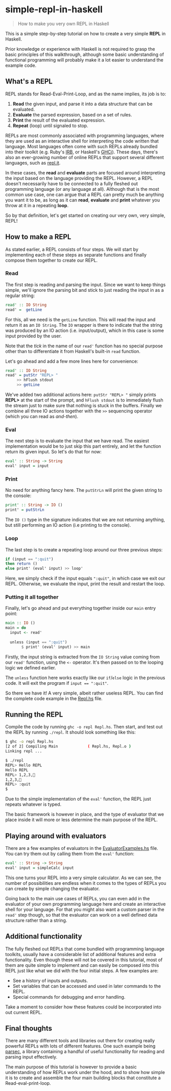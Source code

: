 # simple-repl-in-haskell
> How to make you very own REPL in Haskell

This is a simple step-by-step tutorial on how to create a very simple **REPL** in Haskell. 

Prior knowledge or experience with Haskell is not required to grasp the basic principles of this walkthrough, 
although some basic understanding of functional programming will probably make it a lot easier to understand 
the example code.

## What's a REPL
REPL stands for Read-Eval-Print-Loop, and as the name implies, its job is to:
  1. **Read** the given input, and parse it into a data structure that can be evaluated.
  2. **Evaluate** the parsed expression, based on a set of rules.
  3. **Print** the result of the evaluated expression.
  4. **Repeat** (loop) until signaled to stop.

REPLs are most commonly associated with programming languages, where they are used as an interactive 
shell for interpreting the code written that language. Most languages often come with such REPLs already bundled 
into their toolkit (e.g. Ruby's [IRB](https://en.wikipedia.org/wiki/Interactive_Ruby_Shell), or Haskell's [GHCi](https://wiki.haskell.org/GHC/GHCi)). 
These days, there's also an ever-growing number of online REPLs that support several different languages, 
such as [repl.it](https://repl.it/site/about). 

In these cases, the **read** and **evaluate** parts are focused around interpreting the input 
based on the language providing the REPL. However, a REPL doesn't necessarily have 
to be connected to a fully fleshed out programming language (or any language at all). Although that is the
most common use case, one can argue that a REPL can pretty much be anything you want it to be, as long as 
it can **read**, **evaluate** and **print** whatever you throw at it in a repeating **loop**. 

So by that definition, let's get started on creating our very own, very simple, REPL!


## How to make a REPL
As stated earlier, a REPL consists of four steps. We will start by implementing each of these steps as separate functions and finally compose them together to create our REPL.

### Read
The first step is reading and parsing the input. Since we want to keep things simple, we'll ignore the parsing bit and stick to just reading the input in as a regular string:
```Haskell
read' :: IO String
read' =  getLine
```
For this, all we need is the `getLine` function. This will read the input and return it as an `IO String`. The `IO` wrapper is there to indicate that the string was produced by an IO action (i.e. input/output), which in this case is some input provided by the user. 

Note that the *tick* in the name of our `read'` function has no special purpose other than to differentiate it from Haskell's built-in `read` function.

Let's go ahead and add a few more lines here for convenience:
```Haskell
read' :: IO String
read' = putStr "REPL> "
     >> hFlush stdout
     >> getLine
```
We've added two additional actions here: `putStr "REPL> "` simply prints **REPL>** at the start of the prompt, and `hFlush stdout` is to immediately flush the stream just to make sure that nothing is stuck in the buffers. Finally we combine all three IO actions together with the `>>` sequencing operator (which you can read as *and-then*).

### Eval
The next step is to evaluate the input that we have read. The easiest implementation would be to just skip this part entirely, and let the function return its given input. So let's do that for now:
```Haskell
eval' :: String -> String
eval' input = input
```

### Print
No need for anything fancy here. The `putStrLn` will print the given string to the console:
```Haskell
print' :: String -> IO ()
print' = putStrLn
```
The `IO ()` type in the signature indicates that we are not returning anything, but still performing an IO action (i.e printing to the console).

### Loop
The last step is to create a repeating loop around our three previous steps:
```Haskell
if (input == ":quit")
then return ()
else print' (eval' input) >> loop'
```
Here, we simply check if the input equals `":quit"`, in which case we exit our REPL. Otherwise, we evaluate the input, 
print the result and restart the loop. 

### Putting it all together

Finally, let's go ahead and put everything together inside our `main` entry point:
```Haskell
main :: IO ()
main = do
  input <- read'
  
  unless (input == ":quit")
       $ print' (eval' input) >> main
```
Firstly, the input string is extracted from the `IO String` value coming from our `read'` function, using the `<-` operator. It's then passed on to the looping logic we defined earlier.

The `unless` function here works exactly like our `if`/`else` logic in the previous code. It will exit the program if `input == ":quit"`.

So there we have it! A very simple, albeit rather useless REPL. You can find the complete code example in the [Repl.hs](Repl.hs) file.


## Running the REPL
Compile the code by running `ghc -o repl Repl.hs`. Then start, and test out the REPL by running `./repl`. It should look something like this:
```bash
$ ghc -o repl Repl.hs
[2 of 2] Compiling Main             ( Repl.hs, Repl.o )
Linking repl ...

$ ./repl
REPL> Hello REPL
Hello REPL
REPL> 1,2,3,🍌
1,2,3,🍌
REPL> :quit
$
```
Due to the simple implementation of the `eval'` function, the REPL just repeats whatever is typed. 

The basic framework is however in place, and the type of evaluator that we place inside it will more or less determine the main purpose of the REPL.

## Playing around with evaluators
There are a few examples of evaluators in the [EvaluatorExamples.hs](EvaluatorExamples.hs) file. You can try them out by calling them from the `eval'` function:
```Haskell
eval' :: String -> String
eval' input = simpleCalc input
```
This one turns your REPL into a very simple calculator. As we can see, the number of possibilities are endless when it comes to the types of REPLs you can create by simple changing the evaluator.

Going back to the main use cases of REPLs, you can even add in the evaluator of your own programming language here and create an interactive shell for your language. For that you might also want a custom parser in the `read'` step though, so that the evaluator can work on a well defined data structure rather than a string.

## Additional functionality
The fully fleshed out REPLs that come bundled with programming language toolkits, usually have a considerable list of additional features and extra functionality. Even though these will not be covered in this tutorial, most of them are quite simple to implement and can easily be composed into this REPL just like what we did with the four initial steps. A few examples are:
  - See a history of inputs and outputs.
  - Set variables that can be accessed and used in later commands to the REPL.
  - Special commands for debugging and error handling.
  
Take a moment to consider how these features could be incorporated into out current REPL.

## Final thoughts
There are many different tools and libraries out there for creating really powerful REPLs with lots of different features. One such example being [parsec](https://hackage.haskell.org/package/parsec), a library containing a handful of useful functionality for reading and parsing input effectively. 

The main purpose of this tutorial is however to provide a basic understanding of how REPLs work under the hood, and to show how simple it is to create and assemble the four main building blocks that constitute a Read-eval-print-loop.

